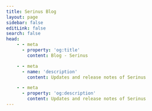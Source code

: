 ```yaml
---
title: Serinus Blog
layout: page
sidebar: false
editLink: false
search: false
head:
    - - meta
      - property: 'og:title'
        content: Blog - Serinus

    - - meta
      - name: 'description'
        content: Updates and release notes of Serinus

    - - meta
      - property: 'og:description'
        content: Updates and release notes of Serinus
---
```


<script setup>
    import Blog from '../components/blog.vue'
</script>

<Blog
	:posts="[
    // {
    //   title: 'Serinus VS Dart Frog - A Comparison',
    //   src: '/blog/serinus_vs_dartfrog/serinus_vs_dartfrog.webp',
    //   alt: 'Serinus VS Dart Frog - A Comparison',
    //   date: '26 Feb 2025',
    //   href: '/blog/serinus_vs_dartfrog',
    //   tags: ['general'],
    // },
    {
      title: 'How Hooks and Metadata can improve your Serinus application',
      src: '/blog/hooks_and_metadata/hooks_and_metadata.webp',
      alt: 'How Hooks and Metadata can improve your Serinus application',
      date: '28 Jan 2025',
      href: '/blog/hooks_and_metadata',
      tags: ['techniques'],
    },
    {
      title: 'Serinus 1.0 - Primavera',
      src: '/blog/serinus_1_0/serinus_1_0.webp',
      alt: 'Serinus 1.0 - Primavera',
      date: '26 Nov 2024',
      href: '/blog/serinus_1_0',
      tags: ['releases'],
    },
    {
      title: 'The goal of Serinus',
      src: '/blog/the_goal_of_serinus/the_goal_of_serinus.webp',
      alt: 'The goal of Serinus',
      date: '04 Nov 2024',
      href: '/blog/the_goal_of_serinus',
      tags: ['philosophy'],
    },
		{
			title: 'Serinus 0.6 - Welcome to the Meta-World',
			src: '/blog/serinus_0_6/serinus_0_6.webp',
			alt: 'Serinus 0.6 - Welcome to the Meta-World',
			date: '1 Aug 2024',
			href: '/blog/serinus_0_6',
      tags: ['releases'],
		},
	]"
/>
